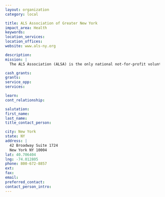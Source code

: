 ```yaml
---
layout: organization
category: local

title: ALS Association of Greater New York
impact_area: Health
keywords: 
location_services: 
location_offices: 
website: www.als-ny.org

description: 
mission: |
  The ALS Association (ALSA) is the only national not-for-profit voluntary health organization dedicated solely to the fight against ALS. It carries out its mission at the national level and through its nationwide network of chapters and support groups. ALSA and its chapters commit more funds annually to ALS research and patient care than any other independent, voluntary health organization.

cash_grants: 
grants: 
service_opp: 
services: 

learn: 
cont_relationship: 

salutation: 
first_name: 
last_name: 
title_contact_person: 

city: New York
state: NY
address: |
  42 Broadway Suite 1724  
  New York NY 10004
lat: 40.706404
lng: -74.012805
phone: 800-672-8857
ext: 
fax: 
email: 
preferred_contact: 
contact_person_intro: 
---
```

